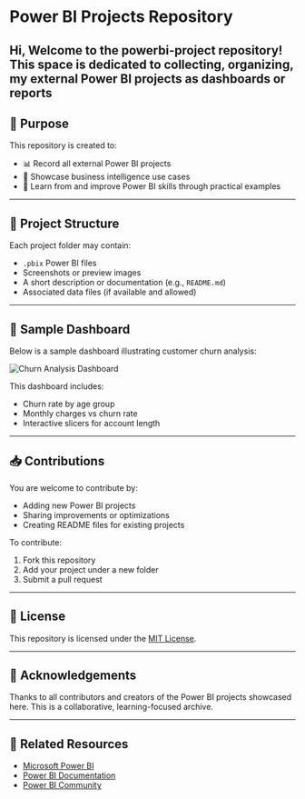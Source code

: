 # Power BI Projects Repository

Hi, Welcome to the **powerbi-project** repository!  
This space is dedicated to collecting, organizing, **my external Power BI projects** as dashboards or reports
---

## 📌 Purpose

This repository is created to:

- 📊 Record all external Power BI projects
- 💼 Showcase business intelligence use cases
- 🧠 Learn from and improve Power BI skills through practical examples

---

## 📂 Project Structure

Each project folder may contain:

- `.pbix` Power BI files
- Screenshots or preview images
- A short description or documentation (e.g., `README.md`)
- Associated data files (if available and allowed)

---

## 🧾 Sample Dashboard

Below is a sample dashboard illustrating customer churn analysis:

![Churn Analysis Dashboard](./path-to-your-screenshot.png)

This dashboard includes:
- Churn rate by age group
- Monthly charges vs churn rate
- Interactive slicers for account length

---

## 📥 Contributions

You are welcome to contribute by:

- Adding new Power BI projects
- Sharing improvements or optimizations
- Creating README files for existing projects

To contribute:
1. Fork this repository
2. Add your project under a new folder
3. Submit a pull request

---

## 📄 License

This repository is licensed under the [MIT License](LICENSE).

---

## 🙌 Acknowledgements

Thanks to all contributors and creators of the Power BI projects showcased here. This is a collaborative, learning-focused archive.

---

## 🔗 Related Resources

- [Microsoft Power BI](https://powerbi.microsoft.com/)
- [Power BI Documentation](https://learn.microsoft.com/en-us/power-bi/)
- [Power BI Community](https://community.powerbi.com/)

